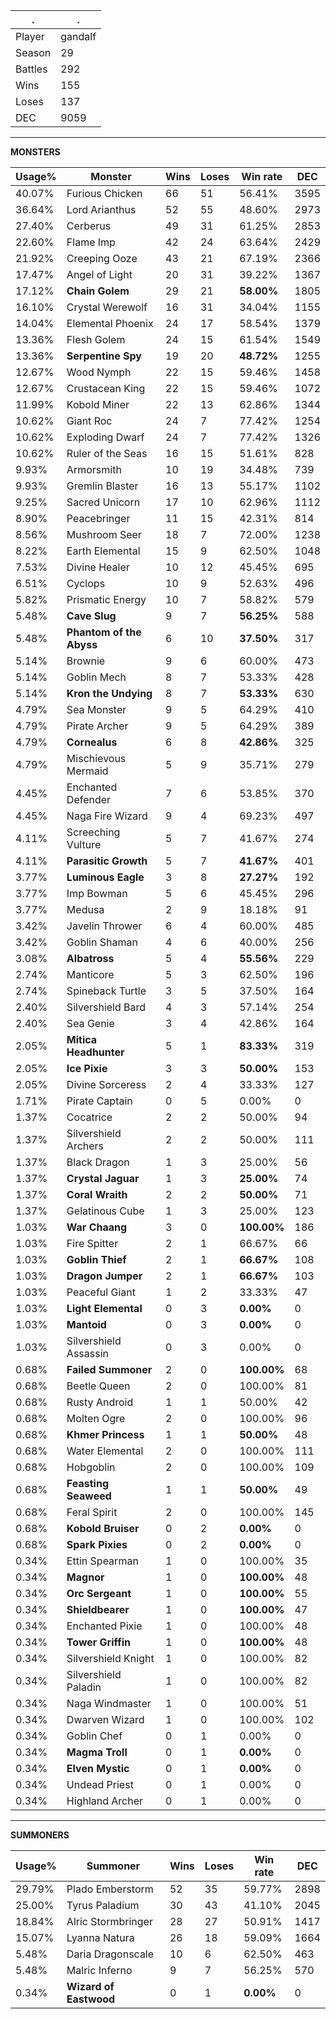 .|.
|-|-
Player|gandalf
Season|29
Battles|292
Wins|155
Loses|137
DEC|9059

---
**MONSTERS**

Usage%|Monster|Wins|Loses|Win rate|DEC|
-|-|-|-|-|-|
40.07%|Furious Chicken|66|51|56.41%|3595|
36.64%|Lord Arianthus|52|55|48.60%|2973|
27.40%|Cerberus|49|31|61.25%|2853|
22.60%|Flame Imp|42|24|63.64%|2429|
21.92%|Creeping Ooze|43|21|67.19%|2366|
17.47%|Angel of Light|20|31|39.22%|1367|
17.12%|**Chain Golem**|29|21|**58.00%**|1805|
16.10%|Crystal Werewolf|16|31|34.04%|1155|
14.04%|Elemental Phoenix|24|17|58.54%|1379|
13.36%|Flesh Golem|24|15|61.54%|1549|
13.36%|**Serpentine Spy**|19|20|**48.72%**|1255|
12.67%|Wood Nymph|22|15|59.46%|1458|
12.67%|Crustacean King|22|15|59.46%|1072|
11.99%|Kobold Miner|22|13|62.86%|1344|
10.62%|Giant Roc|24|7|77.42%|1254|
10.62%|Exploding Dwarf|24|7|77.42%|1326|
10.62%|Ruler of the Seas|16|15|51.61%|828|
9.93%|Armorsmith|10|19|34.48%|739|
9.93%|Gremlin Blaster|16|13|55.17%|1102|
9.25%|Sacred Unicorn|17|10|62.96%|1112|
8.90%|Peacebringer|11|15|42.31%|814|
8.56%|Mushroom Seer|18|7|72.00%|1238|
8.22%|Earth Elemental|15|9|62.50%|1048|
7.53%|Divine Healer|10|12|45.45%|695|
6.51%|Cyclops|10|9|52.63%|496|
5.82%|Prismatic Energy|10|7|58.82%|579|
5.48%|**Cave Slug**|9|7|**56.25%**|588|
5.48%|**Phantom of the Abyss**|6|10|**37.50%**|317|
5.14%|Brownie|9|6|60.00%|473|
5.14%|Goblin Mech|8|7|53.33%|428|
5.14%|**Kron the Undying**|8|7|**53.33%**|630|
4.79%|Sea Monster|9|5|64.29%|410|
4.79%|Pirate Archer|9|5|64.29%|389|
4.79%|**Cornealus**|6|8|**42.86%**|325|
4.79%|Mischievous Mermaid|5|9|35.71%|279|
4.45%|Enchanted Defender|7|6|53.85%|370|
4.45%|Naga Fire Wizard|9|4|69.23%|497|
4.11%|Screeching Vulture|5|7|41.67%|274|
4.11%|**Parasitic Growth**|5|7|**41.67%**|401|
3.77%|**Luminous Eagle**|3|8|**27.27%**|192|
3.77%|Imp Bowman|5|6|45.45%|296|
3.77%|Medusa|2|9|18.18%|91|
3.42%|Javelin Thrower|6|4|60.00%|485|
3.42%|Goblin Shaman|4|6|40.00%|256|
3.08%|**Albatross**|5|4|**55.56%**|229|
2.74%|Manticore|5|3|62.50%|196|
2.74%|Spineback Turtle|3|5|37.50%|164|
2.40%|Silvershield Bard|4|3|57.14%|254|
2.40%|Sea Genie|3|4|42.86%|164|
2.05%|**Mitica Headhunter**|5|1|**83.33%**|319|
2.05%|**Ice Pixie**|3|3|**50.00%**|153|
2.05%|Divine Sorceress|2|4|33.33%|127|
1.71%|Pirate Captain|0|5|0.00%|0|
1.37%|Cocatrice|2|2|50.00%|94|
1.37%|Silvershield Archers|2|2|50.00%|111|
1.37%|Black Dragon|1|3|25.00%|56|
1.37%|**Crystal Jaguar**|1|3|**25.00%**|74|
1.37%|**Coral Wraith**|2|2|**50.00%**|71|
1.37%|Gelatinous Cube|1|3|25.00%|123|
1.03%|**War Chaang**|3|0|**100.00%**|186|
1.03%|Fire Spitter|2|1|66.67%|66|
1.03%|**Goblin Thief**|2|1|**66.67%**|108|
1.03%|**Dragon Jumper**|2|1|**66.67%**|103|
1.03%|Peaceful Giant|1|2|33.33%|47|
1.03%|**Light Elemental**|0|3|**0.00%**|0|
1.03%|**Mantoid**|0|3|**0.00%**|0|
1.03%|Silvershield Assassin|0|3|0.00%|0|
0.68%|**Failed Summoner**|2|0|**100.00%**|68|
0.68%|Beetle Queen|2|0|100.00%|81|
0.68%|Rusty Android|1|1|50.00%|42|
0.68%|Molten Ogre|2|0|100.00%|96|
0.68%|**Khmer Princess**|1|1|**50.00%**|48|
0.68%|Water Elemental|2|0|100.00%|111|
0.68%|Hobgoblin|2|0|100.00%|109|
0.68%|**Feasting Seaweed**|1|1|**50.00%**|49|
0.68%|Feral Spirit|2|0|100.00%|145|
0.68%|**Kobold Bruiser**|0|2|**0.00%**|0|
0.68%|**Spark Pixies**|0|2|**0.00%**|0|
0.34%|Ettin Spearman|1|0|100.00%|35|
0.34%|**Magnor**|1|0|**100.00%**|48|
0.34%|**Orc Sergeant**|1|0|**100.00%**|55|
0.34%|**Shieldbearer**|1|0|**100.00%**|47|
0.34%|Enchanted Pixie|1|0|100.00%|48|
0.34%|**Tower Griffin**|1|0|**100.00%**|48|
0.34%|Silvershield Knight|1|0|100.00%|82|
0.34%|Silvershield Paladin|1|0|100.00%|82|
0.34%|Naga Windmaster|1|0|100.00%|51|
0.34%|Dwarven Wizard|1|0|100.00%|102|
0.34%|Goblin Chef|0|1|0.00%|0|
0.34%|**Magma Troll**|0|1|**0.00%**|0|
0.34%|**Elven Mystic**|0|1|**0.00%**|0|
0.34%|Undead Priest|0|1|0.00%|0|
0.34%|Highland Archer|0|1|0.00%|0|

---
**SUMMONERS**

Usage%|Summoner|Wins|Loses|Win rate|DEC|
-|-|-|-|-|-|
29.79%|Plado Emberstorm|52|35|59.77%|2898|
25.00%|Tyrus Paladium|30|43|41.10%|2045|
18.84%|Alric Stormbringer|28|27|50.91%|1417|
15.07%|Lyanna Natura|26|18|59.09%|1664|
5.48%|Daria Dragonscale|10|6|62.50%|463|
5.48%|Malric Inferno|9|7|56.25%|570|
0.34%|**Wizard of Eastwood**|0|1|**0.00%**|0|
